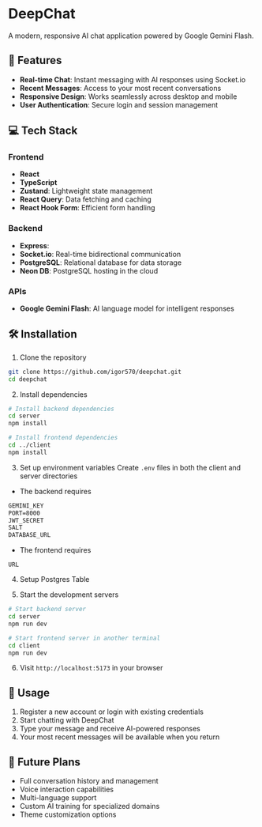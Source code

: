 # DeepChat

A modern, responsive AI chat application powered by Google Gemini Flash.

## 🚀 Features

- **Real-time Chat**: Instant messaging with AI responses using Socket.io
- **Recent Messages**: Access to your most recent conversations
- **Responsive Design**: Works seamlessly across desktop and mobile
- **User Authentication**: Secure login and session management

## 💻 Tech Stack

### Frontend
- **React**
- **TypeScript**
- **Zustand**: Lightweight state management
- **React Query**: Data fetching and caching
- **React Hook Form**: Efficient form handling

### Backend
- **Express**:
- **Socket.io**: Real-time bidirectional communication
- **PostgreSQL**: Relational database for data storage
- **Neon DB**: PostgreSQL hosting in the cloud

### APIs
- **Google Gemini Flash**: AI language model for intelligent responses

## 🛠️ Installation

1. Clone the repository
```bash
git clone https://github.com/igor570/deepchat.git
cd deepchat
```

2. Install dependencies
```bash
# Install backend dependencies
cd server
npm install

# Install frontend dependencies
cd ../client
npm install
```

3. Set up environment variables
Create `.env` files in both the client and server directories
- The backend requires
```md
GEMINI_KEY
PORT=8000
JWT_SECRET
SALT
DATABASE_URL
```
- The frontend requires
```
URL
```

4. Setup Postgres Table

5. Start the development servers
```bash
# Start backend server
cd server
npm run dev

# Start frontend server in another terminal
cd client
npm run dev
```

6. Visit `http://localhost:5173` in your browser

## 📝 Usage

1. Register a new account or login with existing credentials
2. Start chatting with DeepChat
3. Type your message and receive AI-powered responses
4. Your most recent messages will be available when you return

## 🔮 Future Plans

- Full conversation history and management
- Voice interaction capabilities
- Multi-language support
- Custom AI training for specialized domains
- Theme customization options
